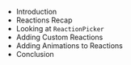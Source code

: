 - Introduction
- Reactions Recap
- Looking at `ReactionPicker`
- Adding Custom Reactions
- Adding Animations to Reactions
- Conclusion
